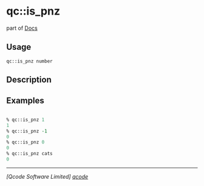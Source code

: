 qc::is_pnz
==========

part of [Docs](.)

Usage
-----
`qc::is_pnz number`

Description
-----------


Examples
--------
```tcl

% qc::is_pnz 1
1
% qc::is_pnz -1
0
% qc::is_pnz 0
0
% qc::is_pnz cats
0
```

----------------------------------
*[Qcode Software Limited] [qcode]*

[qcode]: http://www.qcode.co.uk "Qcode Software"